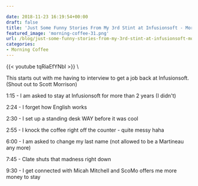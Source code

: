 ```yaml
---

date: 2018-11-23 16:19:54+00:00
draft: false
title: 'Just Some Funny Stories From My 3rd Stint at Infusionsoft - Morning Coffee #31'
featured_image: 'morning-coffee-31.png'
url: /blog/just-some-funny-stories-from-my-3rd-stint-at-infusionsoft-morning-coffee-31
categories:
- Morning Coffee
---
```



 {{< youtube tqRiaEfYNbI >}} \


This starts out with me having to interview to get a job back at Infusionsoft. (Shout out to Scott Morrison)

1:15 - I am asked to stay at Infusionsoft for more than 2 years (I didn't)

2:24 - I forget how English works

2:30 - I set up a standing desk WAY before it was cool

2:55 - I knock the coffee right off the counter - quite messy haha

6:00 - I am asked to change my last name (not allowed to be a Martineau any more)

7:45 - Clate shuts that madness right down

9:30 - I get connected with Micah Mitchell and ScoMo offers me more money to stay
